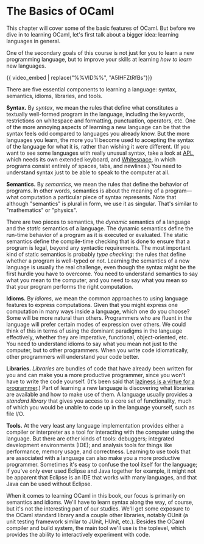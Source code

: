 # The Basics of OCaml

This chapter will cover some of the basic features of OCaml. But before we dive
in to learning OCaml, let's first talk about a bigger idea: learning languages
in general.

One of the secondary goals of this course is not just for you to learn a new
programming language, but to improve your skills at learning *how to learn* new
languages.

{{ video_embed | replace("%%VID%%", "A5IHFZtRfBs")}}

There are five essential components to learning a language: syntax, semantics,
idioms, libraries, and tools.

**Syntax.** By *syntax*, we mean the rules that define what constitutes a
textually well-formed program in the language, including the keywords,
restrictions on whitespace and formatting, punctuation, operators, etc. One of
the more annoying aspects of learning a new language can be that the syntax
feels odd compared to languages you already know. But the more languages you
learn, the more you'll become used to accepting the syntax of the language for
what it is, rather than wishing it were different. (If you want to see some
languages with really unusual syntax, take a look at [APL][tryapl], which needs
its own extended keyboard, and [Whitespace][whitespace], in which programs
consist entirely of spaces, tabs, and newlines.) You need to understand syntax
just to be able to speak to the computer at all.

**Semantics.** By *semantics*, we mean the rules that define the behavior of
programs. In other words, semantics is about the meaning of a program&mdash;what
computation a particular piece of syntax represents. Note that although
"semantics" is plural in form, we use it as singular. That's similar to
"mathematics" or "physics".

There are two pieces to semantics, the *dynamic* semantics of a language and the
*static* semantics of a language. The dynamic semantics define the run-time
behavior of a program as it is executed or evaluated. The static semantics
define the compile-time checking that is done to ensure that a program is legal,
beyond any syntactic requirements. The most important kind of static semantics
is probably *type checking*: the rules that define whether a program is
well-typed or not. Learning the semantics of a new language is usually the real
challenge, even though the syntax might be the first hurdle you have to
overcome. You need to understand semantics to say what you mean to the computer,
and you need to say what you mean so that your program performs the right
computation.

**Idioms.** By *idioms*, we mean the common approaches to using language
features to express computations. Given that you might express one computation
in many ways inside a language, which one do you choose? Some will be more
natural than others. Programmers who are fluent in the language will prefer
certain modes of expression over others. We could think of this in terms of
using the dominant paradigms in the language effectively, whether they are
imperative, functional, object-oriented, etc. You need to understand idioms to
say what you mean not just to the computer, but to other programmers. When you
write code idiomatically, other programmers will understand your code better.

**Libraries.** *Libraries* are bundles of code that have already been written
for you and can make you a more productive programmer, since you won't have to
write the code yourself. (It's been said that [laziness is a virtue for a
programmer][lazy].) Part of learning a new language is discovering what
libraries are available and how to make use of them. A language usually provides
a *standard library* that gives you access to a core set of functionality, much
of which you would be unable to code up in the language yourself, such as file
I/O.

**Tools.** At the very least any language implementation provides either a
compiler or interpreter as a tool for interacting with the computer using the
language. But there are other kinds of tools: debuggers; integrated development
environments (IDE); and analysis tools for things like performance, memory
usage, and correctness. Learning to use tools that are associated with a
language can also make you a more productive programmer. Sometimes it's easy to
confuse the tool itself for the language; if you've only ever used Eclipse and
Java together for example, it might not be apparent that Eclipse is an IDE that
works with many languages, and that Java can be used without Eclipse.

[tryapl]: http://tryapl.org/
[whitespace]: https://web.archive.org/web/20151108084710/http://compsoc.dur.ac.uk/whitespace/tutorial.html
[lazy]: http://wiki.c2.com/?LazinessImpatienceHubris

When it comes to learning OCaml in this book, our focus is primarily on
semantics and idioms. We'll have to learn syntax along the way, of course, but
it's not the interesting part of our studies. We'll get some exposure to the
OCaml standard library and a couple other libraries, notably OUnit (a unit
testing framework similar to JUnit, HUnit, etc.). Besides the OCaml compiler and
build system, the main tool we'll use is the toplevel, which provides the
ability to interactively experiment with code.
